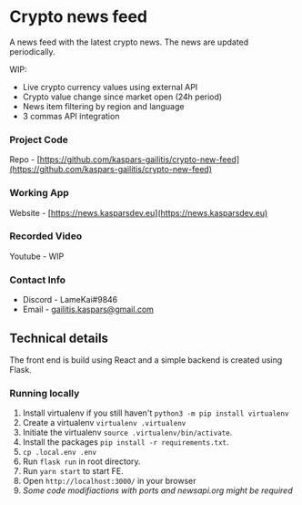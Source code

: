 # Crypto news feed

A news feed with the latest crypto news. The news are updated periodically.

WIP:
- Live crypto currency values using external API
- Crypto value change since market open (24h period)
- News item filtering by region and language
- 3 commas API integration

### Project Code
Repo - [https://github.com/kaspars-gailitis/crypto-new-feed](https://github.com/kaspars-gailitis/crypto-new-feed)

### Working App
Website - [https://news.kasparsdev.eu](https://news.kasparsdev.eu)

### Recorded Video
Youtube - WIP

### Contact Info
- Discord - LameKai#9846
- Email - [gailitis.kaspars@gmail.com](mailto:gailitis.kaspars@gmail.com)

## Technical details

The front end is build using React and a simple backend is created using Flask.

### Running locally


1. Install virtualenv if you still haven't `python3 -m pip install virtualenv`
2. Create a virtualenv `virtualenv .virtualenv`
3. Initiate the virtualenv `source .virtualenv/bin/activate`.
4. Install the packages `pip install -r requirements.txt`.
5. `cp .local.env .env`
6. Run `flask run` in root directory.
7. Run `yarn start` to start FE.
8. Open `http://localhost:3000/` in your browser
9. *Some code modifiactions with ports and newsapi.org might be required*